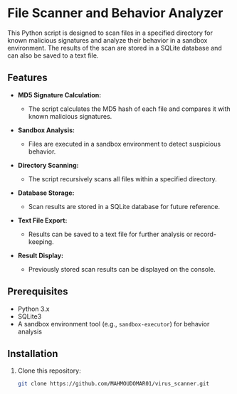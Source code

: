 # File Scanner and Behavior Analyzer

This Python script is designed to scan files in a specified directory for known malicious signatures and analyze their behavior in a sandbox environment. The results of the scan are stored in a SQLite database and can also be saved to a text file.

## Features

- **MD5 Signature Calculation:** 
  - The script calculates the MD5 hash of each file and compares it with known malicious signatures.
  
- **Sandbox Analysis:**
  - Files are executed in a sandbox environment to detect suspicious behavior.

- **Directory Scanning:**
  - The script recursively scans all files within a specified directory.

- **Database Storage:**
  - Scan results are stored in a SQLite database for future reference.

- **Text File Export:**
  - Results can be saved to a text file for further analysis or record-keeping.

- **Result Display:**
  - Previously stored scan results can be displayed on the console.

## Prerequisites

- Python 3.x
- SQLite3
- A sandbox environment tool (e.g., `sandbox-executor`) for behavior analysis

## Installation

1. Clone this repository:
   ```bash
   git clone https://github.com/MAHMOUDOMAR01/virus_scanner.git
